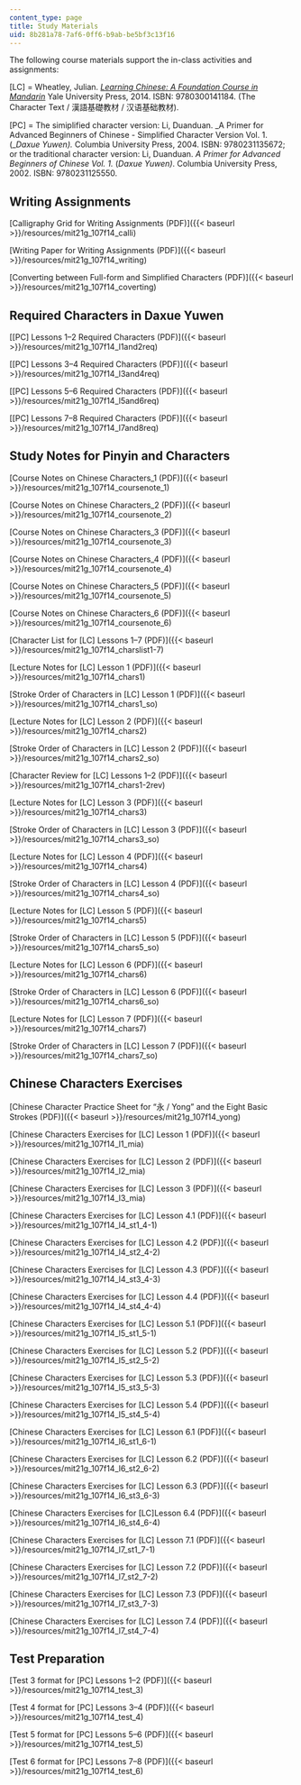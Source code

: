 ```yaml
---
content_type: page
title: Study Materials
uid: 8b281a78-7af6-0ff6-b9ab-be5bf3c13f16
---
```


The following course materials support the in-class activities and assignments:

\[LC\] = Wheatley, Julian. [_Learning Chinese: A Foundation Course in Mandarin_](/courses/res-21g-003-learning-chinese-a-foundation-course-in-mandarin-spring-2011) Yale University Press, 2014. ISBN: 9780300141184. (The Character Text / 漢語基礎教材 / 汉语基础教材).

\[PC\] = The simiplified character version: Li, Duanduan. _A Primer for Advanced Beginners of Chinese - Simplified Character Version Vol. 1. (__Daxue Yuwen)._ Columbia University Press, 2004. ISBN: 9780231135672; or the traditional character version: Li, Duanduan. _A Primer for Advanced Beginners of Chinese Vol. 1._ (_Daxue Yuwen)_. Columbia University Press, 2002. ISBN: 9780231125550.

Writing Assignments
-------------------

[Calligraphy Grid for Writing Assignments (PDF)]({{< baseurl >}}/resources/mit21g_107f14_calli)

[Writing Paper for Writing Assignments (PDF)]({{< baseurl >}}/resources/mit21g_107f14_writing)

[Converting between Full-form and Simplified Characters (PDF)]({{< baseurl >}}/resources/mit21g_107f14_coverting)

Required Characters in Daxue Yuwen
----------------------------------

[\[PC\] Lessons 1–2 Required Characters (PDF)]({{< baseurl >}}/resources/mit21g_107f14_l1and2req)

[\[PC\] Lessons 3–4 Required Characters (PDF)]({{< baseurl >}}/resources/mit21g_107f14_l3and4req)

[\[PC\] Lessons 5–6 Required Characters (PDF)]({{< baseurl >}}/resources/mit21g_107f14_l5and6req)

[\[PC\] Lessons 7–8 Required Characters (PDF)]({{< baseurl >}}/resources/mit21g_107f14_l7and8req)

Study Notes for Pinyin and Characters
-------------------------------------

[Course Notes on Chinese Characters\_1 (PDF)]({{< baseurl >}}/resources/mit21g_107f14_coursenote_1)

[Course Notes on Chinese Characters\_2 (PDF)]({{< baseurl >}}/resources/mit21g_107f14_coursenote_2)

[Course Notes on Chinese Characters\_3 (PDF)]({{< baseurl >}}/resources/mit21g_107f14_coursenote_3)

[Course Notes on Chinese Characters\_4 (PDF)]({{< baseurl >}}/resources/mit21g_107f14_coursenote_4)

[Course Notes on Chinese Characters\_5 (PDF)]({{< baseurl >}}/resources/mit21g_107f14_coursenote_5)

[Course Notes on Chinese Characters\_6 (PDF)]({{< baseurl >}}/resources/mit21g_107f14_coursenote_6)

[Character List for \[LC\] Lessons 1–7 (PDF)]({{< baseurl >}}/resources/mit21g_107f14_charslist1-7)

[Lecture Notes for \[LC\] Lesson 1 (PDF)]({{< baseurl >}}/resources/mit21g_107f14_chars1)

[Stroke Order of Characters in \[LC\] Lesson 1 (PDF)]({{< baseurl >}}/resources/mit21g_107f14_chars1_so)

[Lecture Notes for \[LC\] Lesson 2 (PDF)]({{< baseurl >}}/resources/mit21g_107f14_chars2)

[Stroke Order of Characters in \[LC\] Lesson 2 (PDF)]({{< baseurl >}}/resources/mit21g_107f14_chars2_so)

[Character Review for \[LC\] Lessons 1–2 (PDF)]({{< baseurl >}}/resources/mit21g_107f14_chars1-2rev)

[Lecture Notes for \[LC\] Lesson 3 (PDF)]({{< baseurl >}}/resources/mit21g_107f14_chars3)

[Stroke Order of Characters in \[LC\] Lesson 3 (PDF)]({{< baseurl >}}/resources/mit21g_107f14_chars3_so)

[Lecture Notes for \[LC\] Lesson 4 (PDF)]({{< baseurl >}}/resources/mit21g_107f14_chars4)

[Stroke Order of Characters in \[LC\] Lesson 4 (PDF)]({{< baseurl >}}/resources/mit21g_107f14_chars4_so)

[Lecture Notes for \[LC\] Lesson 5 (PDF)]({{< baseurl >}}/resources/mit21g_107f14_chars5)

[Stroke Order of Characters in \[LC\] Lesson 5 (PDF)]({{< baseurl >}}/resources/mit21g_107f14_chars5_so)

[Lecture Notes for \[LC\] Lesson 6 (PDF)]({{< baseurl >}}/resources/mit21g_107f14_chars6)

[Stroke Order of Characters in \[LC\] Lesson 6 (PDF)]({{< baseurl >}}/resources/mit21g_107f14_chars6_so)

[Lecture Notes for \[LC\] Lesson 7 (PDF)]({{< baseurl >}}/resources/mit21g_107f14_chars7)

[Stroke Order of Characters in \[LC\] Lesson 7 (PDF)]({{< baseurl >}}/resources/mit21g_107f14_chars7_so)

Chinese Characters Exercises
----------------------------

[Chinese Character Practice Sheet for “永 / Yong” and the Eight Basic Strokes (PDF)]({{< baseurl >}}/resources/mit21g_107f14_yong)

[Chinese Characters Exercises for \[LC\] Lesson 1 (PDF)]({{< baseurl >}}/resources/mit21g_107f14_l1_mia)

[Chinese Characters Exercises for \[LC\] Lesson 2 (PDF)]({{< baseurl >}}/resources/mit21g_107f14_l2_mia)

[Chinese Characters Exercises for \[LC\] Lesson 3 (PDF)]({{< baseurl >}}/resources/mit21g_107f14_l3_mia)

[Chinese Characters Exercises for \[LC\] Lesson 4.1 (PDF)]({{< baseurl >}}/resources/mit21g_107f14_l4_st1_4-1)

[Chinese Characters Exercises for \[LC\] Lesson 4.2 (PDF)]({{< baseurl >}}/resources/mit21g_107f14_l4_st2_4-2)

[Chinese Characters Exercises for \[LC\] Lesson 4.3 (PDF)]({{< baseurl >}}/resources/mit21g_107f14_l4_st3_4-3)

[Chinese Characters Exercises for \[LC\] Lesson 4.4 (PDF)]({{< baseurl >}}/resources/mit21g_107f14_l4_st4_4-4)

[Chinese Characters Exercises for \[LC\] Lesson 5.1 (PDF)]({{< baseurl >}}/resources/mit21g_107f14_l5_st1_5-1)

[Chinese Characters Exercises for \[LC\] Lesson 5.2 (PDF)]({{< baseurl >}}/resources/mit21g_107f14_l5_st2_5-2)

[Chinese Characters Exercises for \[LC\] Lesson 5.3 (PDF)]({{< baseurl >}}/resources/mit21g_107f14_l5_st3_5-3)

[Chinese Characters Exercises for \[LC\] Lesson 5.4 (PDF)]({{< baseurl >}}/resources/mit21g_107f14_l5_st4_5-4)

[Chinese Characters Exercises for \[LC\] Lesson 6.1 (PDF)]({{< baseurl >}}/resources/mit21g_107f14_l6_st1_6-1)

[Chinese Characters Exercises for \[LC\] Lesson 6.2 (PDF)]({{< baseurl >}}/resources/mit21g_107f14_l6_st2_6-2)

[Chinese Characters Exercises for \[LC\] Lesson 6.3 (PDF)]({{< baseurl >}}/resources/mit21g_107f14_l6_st3_6-3)

[Chinese Characters Exercises for \[LC\]Lesson 6.4 (PDF)]({{< baseurl >}}/resources/mit21g_107f14_l6_st4_6-4)

[Chinese Characters Exercises for \[LC\] Lesson 7.1 (PDF)]({{< baseurl >}}/resources/mit21g_107f14_l7_st1_7-1)

[Chinese Characters Exercises for \[LC\] Lesson 7.2 (PDF)]({{< baseurl >}}/resources/mit21g_107f14_l7_st2_7-2)

[Chinese Characters Exercises for \[LC\] Lesson 7.3 (PDF)]({{< baseurl >}}/resources/mit21g_107f14_l7_st3_7-3)

[Chinese Characters Exercises for \[LC\] Lesson 7.4 (PDF)]({{< baseurl >}}/resources/mit21g_107f14_l7_st4_7-4)

Test Preparation
----------------

[Test 3 format for \[PC\] Lessons 1–2 (PDF)]({{< baseurl >}}/resources/mit21g_107f14_test_3)

[Test 4 format for \[PC\] Lessons 3–4 (PDF)]({{< baseurl >}}/resources/mit21g_107f14_test_4)

[Test 5 format for \[PC\] Lessons 5–6 (PDF)]({{< baseurl >}}/resources/mit21g_107f14_test_5)

[Test 6 format for \[PC\] Lessons 7–8 (PDF)]({{< baseurl >}}/resources/mit21g_107f14_test_6)